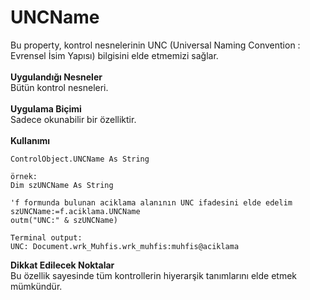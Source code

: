 # UNCName

Bu property, kontrol nesnelerinin UNC (Universal Naming Convention : Evrensel İsim Yapısı) bilgisini elde etmemizi sağlar.\
\
**Uygulandığı Nesneler**\
Bütün kontrol nesneleri.\
\
**Uygulama Biçimi**\
Sadece okunabilir bir özelliktir.\
\
**Kullanımı**

```
ControlObject.UNCName As String

örnek:
Dim szUNCName As String

'f formunda bulunan aciklama alanının UNC ifadesini elde edelim
szUNCName:=f.aciklama.UNCName
outm("UNC:" & szUNCName)

Terminal output:
UNC: Document.wrk_Muhfis.wrk_muhfis:muhfis@aciklama

```

**Dikkat Edilecek Noktalar**\
Bu özellik sayesinde tüm kontrollerin hiyerarşik tanımlarını elde etmek mümkündür.

